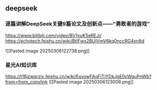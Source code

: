 ## deepseek

### 逐篇讲解DeepSeek关键9篇论文及创新点——“勇敢者的游戏”

https://www.bilibili.com/video/BV1xuK5eREJi/
https://echotech.feishu.cn/wiki/BtlFwx2BUiVmV6kq0nccRG4xn8d

![[Pasted image 20250306122738.png]]

### 星光AI知识库

https://t16jzwqrzjx.feishu.cn/wiki/EsvowFAqFiTiYDkJgE0cWquPnWb?from=from_copylink
![[Pasted image 20250306123006.png]]